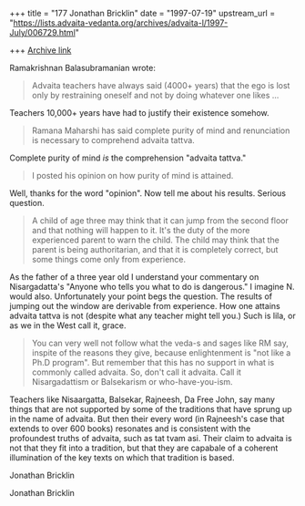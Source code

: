 +++
title = "177 Jonathan Bricklin"
date = "1997-07-19"
upstream_url = "https://lists.advaita-vedanta.org/archives/advaita-l/1997-July/006729.html"

+++
[Archive link](https://lists.advaita-vedanta.org/archives/advaita-l/1997-July/006729.html)

Ramakrishnan Balasubramanian wrote:

> Advaita teachers have
>always said (4000+ years) that the ego is lost only by restraining
>oneself and not by doing whatever one likes ...

Teachers 10,000+ years have had to justify their existence somehow.

>Ramana Maharshi has said complete purity of mind and renunciation is
>necessary to comprehend advaita tattva.


Complete purity of mind _is_  the comprehension "advaita tattva."

>I posted his opinion on how
>purity of mind is attained.

Well, thanks for the word "opinion".  Now tell me about his results.
Serious question.


>A child of age three may think that it can jump
>from the second floor and that nothing will happen to it. It's the duty
>of the more experienced parent to warn the child. The child may think
>that the parent is being authoritarian, and that it is completely
>correct, but some things come only from experience.


As the father of a three year old I understand your commentary on
Nisargadatta's  "Anyone who tells you what to do is dangerous."  I imagine
N. would also.
Unfortunately your point begs the question.  The results of jumping out the
window are derivable from experience.  How one attains advaita tattva is
not (despite what any teacher might tell you.)  Such is lila, or as we in
the West call it, grace.

 >You can very well not follow what the veda-s and
>sages like RM say, inspite of the reasons they give, because
>enlightenment is "not like a Ph.D program".  But remember that this has
>no support in what is commonly called advaita. So, don't call it
>advaita. Call it Nisargadattism or Balsekarism or who-have-you-ism.

Teachers like Nisaargatta, Balsekar, Rajneesh, Da Free John, say many
things that are not supported by some of the traditions that have sprung up
in the name of advaita.  But then their every word (in Rajneesh's case that
extends to over 600 books) resonates and  is consistent with the
profoundest truths of  advaita, such as tat tvam asi.  Their claim to
advaita is not that they fit into a tradition, but that they are capabale
of  a coherent illumination of the key texts on which that tradition is
based.

Jonathan Bricklin



Jonathan Bricklin

